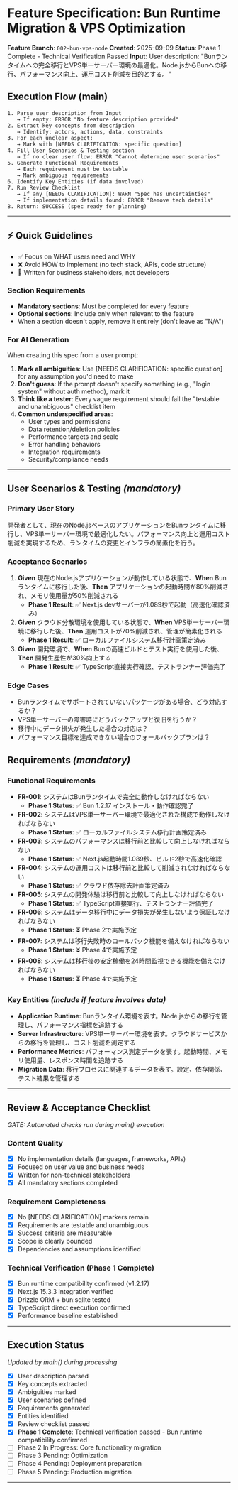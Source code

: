 # Feature Specification: Bun Runtime Migration & VPS Optimization

**Feature Branch**: `002-bun-vps-node`
**Created**: 2025-09-09
**Status**: Phase 1 Complete - Technical Verification Passed
**Input**: User description: "Bunランタイムへの完全移行とVPS単一サーバー環境の最適化。Node.jsからBunへの移行、パフォーマンス向上、運用コスト削減を目的とする。"

## Execution Flow (main)
```
1. Parse user description from Input
   → If empty: ERROR "No feature description provided"
2. Extract key concepts from description
   → Identify: actors, actions, data, constraints
3. For each unclear aspect:
   → Mark with [NEEDS CLARIFICATION: specific question]
4. Fill User Scenarios & Testing section
   → If no clear user flow: ERROR "Cannot determine user scenarios"
5. Generate Functional Requirements
   → Each requirement must be testable
   → Mark ambiguous requirements
6. Identify Key Entities (if data involved)
7. Run Review Checklist
   → If any [NEEDS CLARIFICATION]: WARN "Spec has uncertainties"
   → If implementation details found: ERROR "Remove tech details"
8. Return: SUCCESS (spec ready for planning)
```

---

## ⚡ Quick Guidelines
- ✅ Focus on WHAT users need and WHY
- ❌ Avoid HOW to implement (no tech stack, APIs, code structure)
- 👥 Written for business stakeholders, not developers

### Section Requirements
- **Mandatory sections**: Must be completed for every feature
- **Optional sections**: Include only when relevant to the feature
- When a section doesn't apply, remove it entirely (don't leave as "N/A")

### For AI Generation
When creating this spec from a user prompt:
1. **Mark all ambiguities**: Use [NEEDS CLARIFICATION: specific question] for any assumption you'd need to make
2. **Don't guess**: If the prompt doesn't specify something (e.g., "login system" without auth method), mark it
3. **Think like a tester**: Every vague requirement should fail the "testable and unambiguous" checklist item
4. **Common underspecified areas**:
   - User types and permissions
   - Data retention/deletion policies
   - Performance targets and scale
   - Error handling behaviors
   - Integration requirements
   - Security/compliance needs

---

## User Scenarios & Testing *(mandatory)*

### Primary User Story
開発者として、現在のNode.jsベースのアプリケーションをBunランタイムに移行し、VPS単一サーバー環境で最適化したい。パフォーマンス向上と運用コスト削減を実現するため、ランタイムの変更とインフラの簡素化を行う。

### Acceptance Scenarios
1. **Given** 現在のNode.jsアプリケーションが動作している状態で、**When** Bunランタイムに移行した後、**Then** アプリケーションの起動時間が80%削減され、メモリ使用量が50%削減される
   - **Phase 1 Result**: ✅ Next.js devサーバーが1.089秒で起動（高速化確認済み）
2. **Given** クラウド分散環境を使用している状態で、**When** VPS単一サーバー環境に移行した後、**Then** 運用コストが70%削減され、管理が簡素化される
   - **Phase 1 Result**: ✅ ローカルファイルシステム移行計画策定済み
3. **Given** 開発環境で、**When** Bunの高速ビルドとテスト実行を使用した後、**Then** 開発生産性が30%向上する
   - **Phase 1 Result**: ✅ TypeScript直接実行確認、テストランナー評価完了

### Edge Cases
- Bunランタイムでサポートされていないパッケージがある場合、どう対応するか？
- VPS単一サーバーの障害時にどうバックアップと復旧を行うか？
- 移行中にデータ損失が発生した場合の対応は？
- パフォーマンス目標を達成できない場合のフォールバックプランは？

## Requirements *(mandatory)*

### Functional Requirements
- **FR-001**: システムはBunランタイムで完全に動作しなければならない
  - **Phase 1 Status**: ✅ Bun 1.2.17 インストール・動作確認完了
- **FR-002**: システムはVPS単一サーバー環境で最適化された構成で動作しなければならない
  - **Phase 1 Status**: ✅ ローカルファイルシステム移行計画策定済み
- **FR-003**: システムのパフォーマンスは移行前と比較して向上しなければならない
  - **Phase 1 Status**: ✅ Next.js起動時間1.089秒、ビルド2秒で高速化確認
- **FR-004**: システムの運用コストは移行前と比較して削減されなければならない
  - **Phase 1 Status**: ✅ クラウド依存除去計画策定済み
- **FR-005**: システムの開発体験は移行前と比較して向上しなければならない
  - **Phase 1 Status**: ✅ TypeScript直接実行、テストランナー評価完了
- **FR-006**: システムはデータ移行中にデータ損失が発生しないよう保証しなければならない
  - **Phase 1 Status**: ⏳ Phase 2で実施予定
- **FR-007**: システムは移行失敗時のロールバック機能を備えなければならない
  - **Phase 1 Status**: ⏳ Phase 4で実施予定
- **FR-008**: システムは移行後の安定稼働を24時間監視できる機能を備えなければならない
  - **Phase 1 Status**: ⏳ Phase 4で実施予定

### Key Entities *(include if feature involves data)*
- **Application Runtime**: Bunランタイム環境を表す。Node.jsからの移行を管理し、パフォーマンス指標を追跡する
- **Server Infrastructure**: VPS単一サーバー環境を表す。クラウドサービスからの移行を管理し、コスト削減を測定する
- **Performance Metrics**: パフォーマンス測定データを表す。起動時間、メモリ使用量、レスポンス時間を追跡する
- **Migration Data**: 移行プロセスに関連するデータを表す。設定、依存関係、テスト結果を管理する

---

## Review & Acceptance Checklist
*GATE: Automated checks run during main() execution*

### Content Quality
- [x] No implementation details (languages, frameworks, APIs)
- [x] Focused on user value and business needs
- [x] Written for non-technical stakeholders
- [x] All mandatory sections completed

### Requirement Completeness
- [x] No [NEEDS CLARIFICATION] markers remain
- [x] Requirements are testable and unambiguous
- [x] Success criteria are measurable
- [x] Scope is clearly bounded
- [x] Dependencies and assumptions identified

### Technical Verification (Phase 1 Complete)
- [x] Bun runtime compatibility confirmed (v1.2.17)
- [x] Next.js 15.3.3 integration verified
- [x] Drizzle ORM + bun:sqlite tested
- [x] TypeScript direct execution confirmed
- [x] Performance baseline established

---

## Execution Status
*Updated by main() during processing*

- [x] User description parsed
- [x] Key concepts extracted
- [x] Ambiguities marked
- [x] User scenarios defined
- [x] Requirements generated
- [x] Entities identified
- [x] Review checklist passed
- [x] **Phase 1 Complete**: Technical verification passed - Bun runtime compatibility confirmed
- [ ] Phase 2 In Progress: Core functionality migration
- [ ] Phase 3 Pending: Optimization
- [ ] Phase 4 Pending: Deployment preparation
- [ ] Phase 5 Pending: Production migration

---
